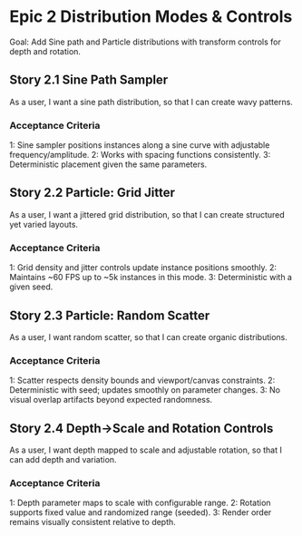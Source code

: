 # Epic 2 Distribution Modes & Controls
Goal: Add Sine path and Particle distributions with transform controls for depth and rotation.

## Story 2.1 Sine Path Sampler
As a user, I want a sine path distribution, so that I can create wavy patterns.

### Acceptance Criteria
1: Sine sampler positions instances along a sine curve with adjustable frequency/amplitude.
2: Works with spacing functions consistently.
3: Deterministic placement given the same parameters.

## Story 2.2 Particle: Grid Jitter
As a user, I want a jittered grid distribution, so that I can create structured yet varied layouts.

### Acceptance Criteria
1: Grid density and jitter controls update instance positions smoothly.
2: Maintains ~60 FPS up to ~5k instances in this mode.
3: Deterministic with a given seed.

## Story 2.3 Particle: Random Scatter
As a user, I want random scatter, so that I can create organic distributions.

### Acceptance Criteria
1: Scatter respects density bounds and viewport/canvas constraints.
2: Deterministic with seed; updates smoothly on parameter changes.
3: No visual overlap artifacts beyond expected randomness.

## Story 2.4 Depth→Scale and Rotation Controls
As a user, I want depth mapped to scale and adjustable rotation, so that I can add depth and variation.

### Acceptance Criteria
1: Depth parameter maps to scale with configurable range.
2: Rotation supports fixed value and randomized range (seeded).
3: Render order remains visually consistent relative to depth.
